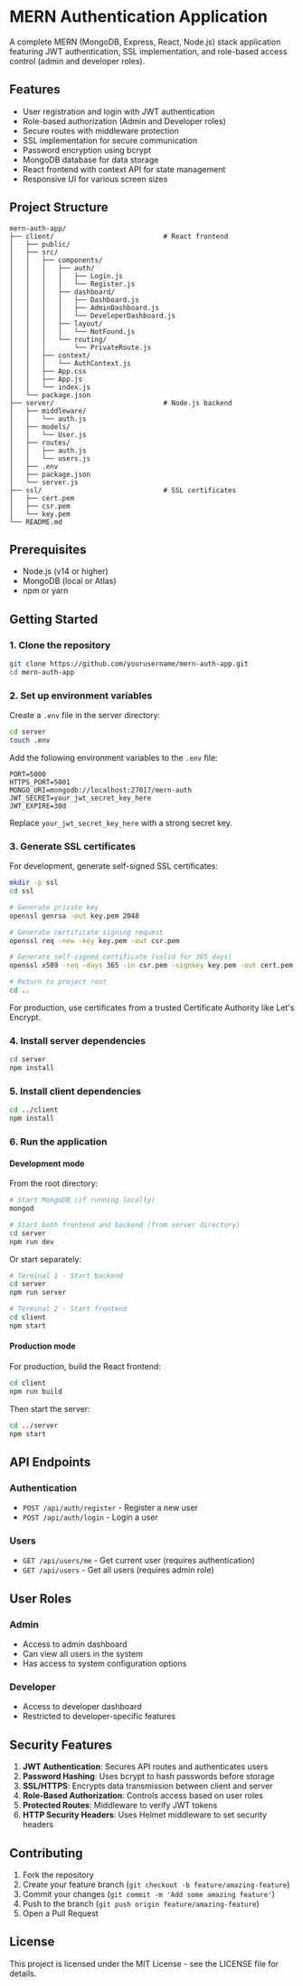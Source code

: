# MERN Authentication Application

A complete MERN (MongoDB, Express, React, Node.js) stack application featuring JWT authentication, SSL implementation, and role-based access control (admin and developer roles).

## Features

- User registration and login with JWT authentication
- Role-based authorization (Admin and Developer roles)
- Secure routes with middleware protection
- SSL implementation for secure communication
- Password encryption using bcrypt
- MongoDB database for data storage
- React frontend with context API for state management
- Responsive UI for various screen sizes

## Project Structure

```
mern-auth-app/
├── client/                           # React frontend
│   ├── public/
│   ├── src/
│   │   ├── components/
│   │   │   ├── auth/
│   │   │   │   ├── Login.js
│   │   │   │   └── Register.js
│   │   │   ├── dashboard/
│   │   │   │   ├── Dashboard.js
│   │   │   │   ├── AdminDashboard.js
│   │   │   │   └── DeveloperDashboard.js
│   │   │   ├── layout/
│   │   │   │   └── NotFound.js
│   │   │   └── routing/
│   │   │       └── PrivateRoute.js
│   │   ├── context/
│   │   │   └── AuthContext.js
│   │   ├── App.css
│   │   ├── App.js
│   │   └── index.js
│   └── package.json
├── server/                           # Node.js backend
│   ├── middleware/
│   │   └── auth.js
│   ├── models/
│   │   └── User.js
│   ├── routes/
│   │   ├── auth.js
│   │   └── users.js
│   ├── .env
│   ├── package.json
│   └── server.js
├── ssl/                              # SSL certificates
│   ├── cert.pem
│   ├── csr.pem
│   └── key.pem
└── README.md
```

## Prerequisites

- Node.js (v14 or higher)
- MongoDB (local or Atlas)
- npm or yarn

## Getting Started

### 1. Clone the repository

```bash
git clone https://github.com/yourusername/mern-auth-app.git
cd mern-auth-app
```

### 2. Set up environment variables

Create a `.env` file in the server directory:

```bash
cd server
touch .env
```

Add the following environment variables to the `.env` file:

```
PORT=5000
HTTPS_PORT=5001
MONGO_URI=mongodb://localhost:27017/mern-auth
JWT_SECRET=your_jwt_secret_key_here
JWT_EXPIRE=30d
```

Replace `your_jwt_secret_key_here` with a strong secret key.

### 3. Generate SSL certificates

For development, generate self-signed SSL certificates:

```bash
mkdir -p ssl
cd ssl

# Generate private key
openssl genrsa -out key.pem 2048

# Generate certificate signing request
openssl req -new -key key.pem -out csr.pem

# Generate self-signed certificate (valid for 365 days)
openssl x509 -req -days 365 -in csr.pem -signkey key.pem -out cert.pem

# Return to project root
cd ..
```

For production, use certificates from a trusted Certificate Authority like Let's Encrypt.

### 4. Install server dependencies

```bash
cd server
npm install
```

### 5. Install client dependencies

```bash
cd ../client
npm install
```

### 6. Run the application

#### Development mode

From the root directory:

```bash
# Start MongoDB (if running locally)
mongod

# Start both frontend and backend (from server directory)
cd server
npm run dev
```

Or start separately:

```bash
# Terminal 1 - Start backend
cd server
npm run server

# Terminal 2 - Start frontend
cd client
npm start
```

#### Production mode

For production, build the React frontend:

```bash
cd client
npm run build
```

Then start the server:

```bash
cd ../server
npm start
```

## API Endpoints

### Authentication

- `POST /api/auth/register` - Register a new user
- `POST /api/auth/login` - Login a user

### Users

- `GET /api/users/me` - Get current user (requires authentication)
- `GET /api/users` - Get all users (requires admin role)

## User Roles

### Admin
- Access to admin dashboard
- Can view all users in the system
- Has access to system configuration options

### Developer
- Access to developer dashboard
- Restricted to developer-specific features

## Security Features

1. **JWT Authentication**: Secures API routes and authenticates users
2. **Password Hashing**: Uses bcrypt to hash passwords before storage
3. **SSL/HTTPS**: Encrypts data transmission between client and server
4. **Role-Based Authorization**: Controls access based on user roles
5. **Protected Routes**: Middleware to verify JWT tokens
6. **HTTP Security Headers**: Uses Helmet middleware to set security headers

## Contributing

1. Fork the repository
2. Create your feature branch (`git checkout -b feature/amazing-feature`)
3. Commit your changes (`git commit -m 'Add some amazing feature'`)
4. Push to the branch (`git push origin feature/amazing-feature`)
5. Open a Pull Request

## License

This project is licensed under the MIT License - see the LICENSE file for details.